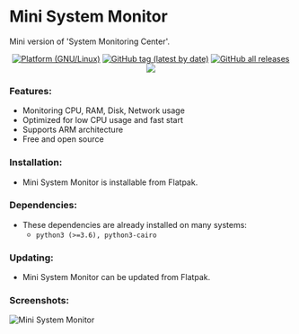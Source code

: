 # Mini System Monitor

Mini version of 'System Monitoring Center'.


<p align="center">
<a href="https://github.com/hakandundar34coding/mini-system-monitor/tags"><img alt="Platform (GNU/Linux)" src="https://img.shields.io/badge/platform-GNU/Linux-blue.svg"/></a>
<a href="https://github.com/hakandundar34coding/mini-system-monitor/tags"><img alt="GitHub tag (latest by date)" src="https://img.shields.io/github/v/tag/hakandundar34coding/mini-system-monitor"></a>
<a href="https://github.com/hakandundar34coding/mini-system-monitor/tags"><img alt="GitHub all releases" src="https://img.shields.io/github/downloads/hakandundar34coding/mini-system-monitor/total"></a>
<a href="https://github.com/hakandundar34coding/mini-system-monitor/blob/master/Changes.md"><img src="https://img.shields.io/badge/View-Changelog-b37840"></a>
</p>


### Features:
- Monitoring CPU, RAM, Disk, Network usage
- Optimized for low CPU usage and fast start
- Supports ARM architecture
- Free and open source


### Installation:
- Mini System Monitor is installable from Flatpak.


### Dependencies:
- These dependencies are already installed on many systems: 
    - `python3 (>=3.6), python3-cairo`


### Updating:
- Mini System Monitor can be updated from Flatpak.


### Screenshots:
![Mini System Monitor](screenshots/smc_screenshot1.png)


